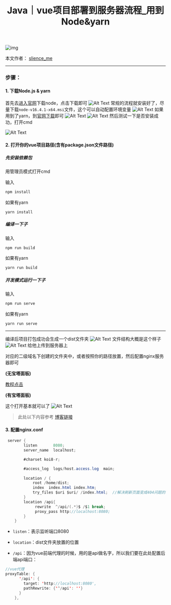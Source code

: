 ﻿---
layout: post
title: Java｜vue项目部署到服务器流程_用到Node&yarn
categories: [Java]
description: 【较全面已成功部署】vue项目部署到服务器流程_用到Node&yarn
keywords: 编程语言, Java
mermaid: false
sequence: false
flow: false
mathjax: false
mindmap: false
mindmap2: false
---

![img](https://raw.githubusercontent.com/slience-me/picGo/master/images/logo_slienceme3.jpeg)

本文作者： [slience_me](https://slienceme.cn/)

---

### 步骤：
#### 1. 下载Node.js & yarn

首先去[进入官网](https://nodejs.org/en/)下载node，点击下载即可
![Alt Text](/images/posts/20210708205624567.png)
常规的流程就安装好了，尽量下载`node-v16.4.1-x64.msi`文件，这个可以自动配置环境变量
![Alt Text](/images/posts/20210708205645176.png)
如果用到了yarn，到[官网下载](https://yarn.bootcss.com/docs/install/#windows-stable)即可
![Alt Text](/images/posts/20210708210402669.png)
![Alt Text](/images/posts/20210708210429451.png)
然后测试一下是否安装成功，打开cmd

![Alt Text](/images/posts/20210708210632376.png)
#### 2. 打开你的vue项目路径(含有package.json文件路径)
##### 先安装依赖包
用管理员模式打开cmd

输入
```java
npm install
```
如果有yarn
```java
yarn install
```
##### 编译一下子
输入
```java
npm run build
```
如果有yarn
```java
yarn run build
```
##### 开发模式运行一下子
输入
```java
npm run serve
```
如果有yarn
```java
yarn run serve
```
----
编译后项目打包成功会生成一个dist文件夹
![Alt Text](/images/posts/20210708211538549.png)
文件结构大概是这个样子
![Alt Text](/images/posts/20210708211914533.png)
给他上传到服务器上

对应的二级域名下创建的文件夹中，或者按照你的路径放置，然后配置nginx服务器即可

**(无宝塔面板)**

[教程点击](https://blog.csdn.net/Slience_me/article/details/118566951)

**(有宝塔面板)**

这个打开基本就可以了
![Alt Text](/images/posts/20210708212953314.png)

> 此处以下内容参考 [博客链接](https://www.cnblogs.com/theory/p/13437570.html)

#### 3. 配置nginx.conf

```java
 server {
        listen       8080;
        server_name  localhost;

        #charset koi8-r;

        #access_log  logs/host.access.log  main;
        
        location / {
            root /home/dist;
            index  index.html index.htm;
            try_files $uri $uri/ /index.html;  //解决刷新页面变成404问题的代码
        }
        location /api{
             rewrite  ^/api/(.*)$ /$1 break;
             proxy_pass http://localhost:8080;
        }
    }
```

   
- `listen`：表示监听端口8080

- `location`：dist文件夹放置的位置

- `/api`：因为vue前端代理的时候，用的是api做名字，所以我们要在此处配置后端api端口：

```java
//vue代理
proxyTable: {
      '/api': {
        target: 'http://localhost:8080',
        pathRewrite: {'^/api': ''}
      }
    },
```

